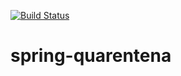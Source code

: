 [![Build Status](https://travis-ci.org/cesar-ferreira/spring-quarentena.svg?branch=master)](https://travis-ci.org/cesar-ferreira/spring-quarentena)
# spring-quarentena
